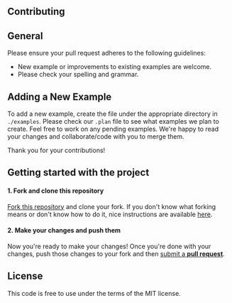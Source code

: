 ## Contributing

## General
Please ensure your pull request adheres to the following guidelines:

* New example or improvements to existing examples are welcome.
* Please check your spelling and grammar.

## Adding a New Example
To add a new example, create the file under the appropriate directory in `./examples`. Please check our `.plan` file to see what examples we plan to create. Feel free to work on any pending examples. We're happy to read your changes and collaborate/code with you to merge them.

Thank you for your contributions!

## Getting started with the project

#### 1. Fork and clone this repository

[Fork this repository](https://github.com/v-community/v_by_example/fork) and clone your fork. If you don't know what forking means or don't know how to do it, nice instructions are available [here](https://help.github.com/articles/fork-a-repo/).

#### 2. Make your changes and push them

Now you're ready to make your changes! Once you're done with your changes, push those changes to your fork and then [submit a **pull request**](https://help.github.com/articles/using-pull-requests/).

## License

This code is free to use under the terms of the MIT license.
